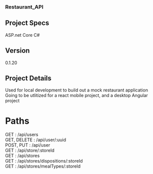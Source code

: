 ### Restaurant_API  

## Project Specs 
ASP.net Core C#  

## Version
0.1.20  

## Project Details  
Used for local development to build out a mock restaurant application  
Going to be utlitized for a react mobile project, and a desktop Angular project  

# Paths  
GET					: /api/users  
GET, DELETE			: /api/user/:uuid  
POST, PUT			: /api/user  
GET					: /api/store/:storeId  
GET					: /api/stores  
GET					: /api/stores/dispositions/:storeId  
GET					: /api/stores/mealTypes/:storeId  